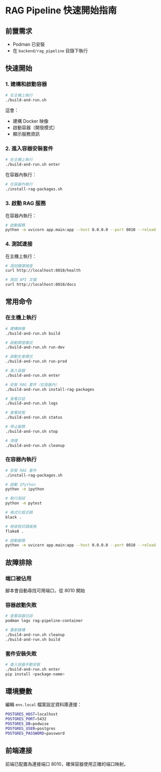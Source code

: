 # RAG Pipeline 快速開始指南

## 前置需求

- Podman 已安裝
- 在 `backend/rag_pipeline` 目錄下執行

## 快速開始

### 1. 建構和啟動容器

```bash
# 在主機上執行
./build-and-run.sh
```

這會：
- 建構 Docker 映像
- 啟動容器（開發模式）
- 顯示服務資訊

### 2. 進入容器安裝套件

```bash
# 在主機上執行
./build-and-run.sh enter
```

在容器內執行：
```bash
# 在容器內執行
./install-rag-packages.sh
```

### 3. 啟動 RAG 服務

在容器內執行：
```bash
# 啟動服務
python -m uvicorn app.main:app --host 0.0.0.0 --port 8010 --reload
```

### 4. 測試連接

在主機上執行：
```bash
# 測試健康檢查
curl http://localhost:8010/health

# 測試 API 文檔
curl http://localhost:8010/docs
```

## 常用命令

### 在主機上執行

```bash
# 建構映像
./build-and-run.sh build

# 啟動開發模式
./build-and-run.sh run-dev

# 啟動生產模式
./build-and-run.sh run-prod

# 進入容器
./build-and-run.sh enter

# 安裝 RAG 套件（在容器內）
./build-and-run.sh install-rag-packages

# 查看日誌
./build-and-run.sh logs

# 查看狀態
./build-and-run.sh status

# 停止服務
./build-and-run.sh stop

# 清理
./build-and-run.sh cleanup
```

### 在容器內執行

```bash
# 安裝 RAG 套件
./install-rag-packages.sh

# 啟動 IPython
python -m ipython

# 執行測試
python -m pytest

# 格式化程式碼
black .

# 檢查程式碼風格
flake8 .

# 啟動服務
python -m uvicorn app.main:app --host 0.0.0.0 --port 8010 --reload
```

## 故障排除

### 端口被佔用
腳本會自動尋找可用端口，從 8010 開始

### 容器啟動失敗
```bash
# 查看容器日誌
podman logs rag-pipeline-container

# 重新建構
./build-and-run.sh cleanup
./build-and-run.sh build
```

### 套件安裝失敗
```bash
# 進入容器手動安裝
./build-and-run.sh enter
pip install <package-name>
```

## 環境變數

編輯 `env.local` 檔案設定資料庫連接：

```bash
POSTGRES_HOST=localhost
POSTGRES_PORT=5432
POSTGRES_DB=podwise
POSTGRES_USER=postgres
POSTGRES_PASSWORD=password
```

## 前端連接

前端已配置為連接端口 8010，確保容器使用正確的端口映射。 